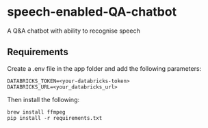 # speech-enabled-QA-chatbot
A Q&A chatbot with ability to recognise speech 

## Requirements
Create a .env file in the app folder and add the following parameters:
```
DATABRICKS_TOKEN=<your-databricks-token>
DATABRICKS_URL=<your_databricks_url>
```
Then install the following:
```
brew install ffmpeg
pip install -r requirements.txt
```
